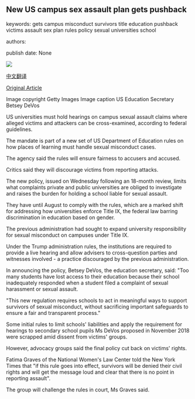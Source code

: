 ## New US campus sex assault plan gets pushback

keywords: gets campus misconduct survivors title education pushback victims assault sex plan rules policy sexual universities school

authors: 

publish date: None

![](https://ichef.bbci.co.uk/news/1024/branded_news/059D/production/_112173410_gettyimages-1207506447.jpg)

[中文翻译](New%20US%20campus%20sex%20assault%20plan%20gets%20pushback_zh.md)

[Original Article](https://www.bbc.com/news/world-us-canada-52566997)

Image copyright Getty Images Image caption US Education Secretary Betsey DeVos

US universities must hold hearings on campus sexual assault claims where alleged victims and attackers can be cross-examined, according to federal guidelines.

The mandate is part of a new set of US Department of Education rules on how places of learning must handle sexual misconduct cases.

The agency said the rules will ensure fairness to accusers and accused.

Critics said they will discourage victims from reporting attacks.

The new policy, issued on Wednesday following an 18-month review, limits what complaints private and public universities are obliged to investigate and raises the burden for holding a school liable for sexual assault.

They have until August to comply with the rules, which are a marked shift for addressing how universities enforce Title IX, the federal law barring discrimination in education based on gender.

The previous administration had sought to expand university responsibility for sexual misconduct on campuses under Title IX.

Under the Trump administration rules, the institutions are required to provide a live hearing and allow advisers to cross-question parties and witnesses involved - a practice discouraged by the previous administration.

In announcing the policy, Betsey DeVos, the education secretary, said: "Too many students have lost access to their education because their school inadequately responded when a student filed a complaint of sexual harassment or sexual assault.

"This new regulation requires schools to act in meaningful ways to support survivors of sexual misconduct, without sacrificing important safeguards to ensure a fair and transparent process."

Some initial rules to limit schools' liabilities and apply the requirement for hearings to secondary school pupils Ms DeVos proposed in November 2018 were scrapped amid dissent from victims' groups.

However, advocacy groups said the final policy cut back on victims' rights.

Fatima Graves of the National Women's Law Center told the New York Times that "if this rule goes into effect, survivors will be denied their civil rights and will get the message loud and clear that there is no point in reporting assault".

The group will challenge the rules in court, Ms Graves said.